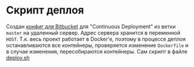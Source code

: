 # Скрипт деплоя

Создан [конфиг для Bitbucket](./bitbucket-pipelines.yml) для "Continuous Deployment" из ветки `master` на удаленный сервер.
Адрес сервера хранится в переменной `HOST`.
Т.к. весь проект работает в Docker'e, поэтому в процессе деплоя останавливаются все контейнеры, проверяется изменение `Dockerfile` и в случае изменения, пересобираются контейнеры.
Сам скрипт в файле [deploy.sh](./deploy.sh)
